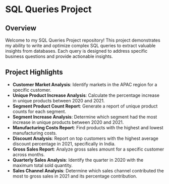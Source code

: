 # SQL Queries Project

## Overview

Welcome to my SQL Queries Project repository! This project demonstrates my ability to write and optimize complex SQL queries to extract valuable insights from databases. Each query is designed to address specific business questions and provide actionable insights.

## Project Highlights

- **Customer Market Analysis**: Identify markets in the APAC region for a specific customer.
- **Unique Product Increase Analysis**: Calculate the percentage increase in unique products between 2020 and 2021.
- **Segment Product Count Report**: Generate a report of unique product counts for each segment.
- **Segment Increase Analysis**: Determine which segment had the most increase in unique products between 2020 and 2021.
- **Manufacturing Costs Report**: Find products with the highest and lowest manufacturing costs.
- **Discount Analysis**: Report on top customers with the highest average discount percentage in 2021, specifically in India.
- **Gross Sales Report**: Analyze gross sales amount for a specific customer across months.
- **Quarterly Sales Analysis**: Identify the quarter in 2020 with the maximum total sold quantity.
- **Sales Channel Analysis**: Determine which sales channel contributed the most to gross sales in 2021 and its percentage contribution.
